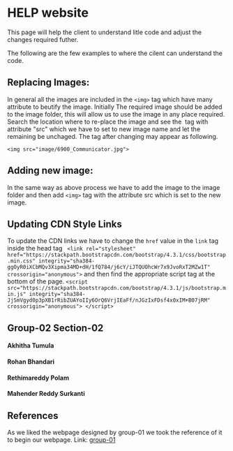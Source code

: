 # HELP website
This page will help the client to understand litle code and adjust the changes required futher.

The following are the few examples to where the cilent can understand the code.

## Replacing Images:
In general all the images are included in the ```<img>``` tag which have many attribute to beutify the image. Initially The required image should be added to the image folder, this will allow us to use the image in any place required. Search the location where to re-place the image and see the <img> tag with attribute "src" which we have to set to new image name and let the remaining be unchaged. The tag after changing may appear as following.

```<img src="image/6900_Communicator.jpg">```

## Adding new image:
In the same way as above process we have to add the image to the image folder and then add ```<img>``` tag with the attribute src which is set to the new image.

## Updating CDN Style Links
To update the CDN links we have to change the ```href``` value in the ```link``` tag inside the head tag 
``` <link rel="stylesheet" href="https://stackpath.bootstrapcdn.com/bootstrap/4.3.1/css/bootstrap.min.css" integrity="sha384-ggOyR0iXCbMQv3Xipma34MD+dH/1fQ784/j6cY/iJTQUOhcWr7x9JvoRxT2MZw1T" crossorigin="anonymous">```
and then find the appropriate script tag at the bottom of the page.
```<script src="https://stackpath.bootstrapcdn.com/bootstrap/4.3.1/js/bootstrap.min.js" integrity="sha384-JjSmVgyd0p3pXB1rRibZUAYoIIy6OrQ6VrjIEaFf/nJGzIxFDsf4x0xIM+B07jRM" crossorigin="anonymous"> </script>```

## Group-02 Section-02
#### Akhitha Tumula
#### Rohan Bhandari 
#### Rethimareddy Polam
#### Mahender Reddy Surkanti


## References
As we liked the webpage designed by group-01 we took the reference of it to begin our webpage.
Link: [group-01](https://cweltonsmith.github.io/pbl-website/index.html)
